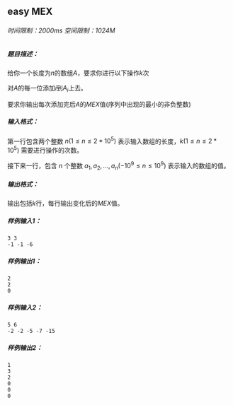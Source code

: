 ## easy MEX

###### 时间限制：2000ms 空间限制：1024M

##### 题目描述：

给你一个长度为$n$的数组$A$，要求你进行以下操作$k$次

对$A$的每一位添加$i$到$A_{i}$上去。

要求你输出每次添加完后$A$的$MEX$值(序列中出现的最小的非负整数)

##### 输入格式：

第一行包含两个整数 $n (1 \leq n \leq 2*10^5)$ 表示输入数组的长度，$k (1 \leq n \leq 2*10^5)$ 需要进行操作的次数。

接下来一行，包含 $n$ 个整数 $a_{1}, a_{2}, ... , a_{n} (-10^9 \leq n \leq 10^9)$ 表示输入的数组的值。

##### 输出格式：
输出包括$k$行，每行输出变化后的$MEX$值。

##### 样例输入1：

```
3 3
-1 -1 -6
```

##### 样例输出1：

```
2
2
0
```

##### 样例输入2：

```
5 6
-2 -2 -5 -7 -15
```

##### 样例输出2：

```
1
3
2
0
0
0
```





